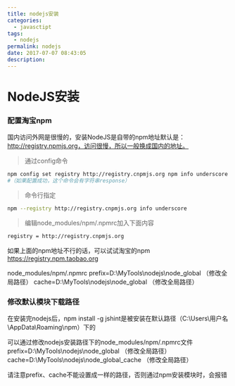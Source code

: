 ```yaml
---
title: nodejs安装
categories:
  - javasctipt
tags:
  - nodejs
permalink: nodejs
date: 2017-07-07 08:43:05
description:
---
```

# NodeJS安装

### 配置淘宝npm
国内访问外网是很慢的，安装NodeJS是自带的npm地址默认是：http://registry.npmjs.org，访问很慢，所以一般换成国内的地址。

> 通过config命令

```bash
npm config set registry http://registry.cnpmjs.org npm info underscore
#（如果配置成功，这个命令会有字符串response）
```
<!-- more -->
> 命令行指定

```bash
npm --registry http://registry.cnpmjs.org info underscore
```
> 编辑node_modules/npm/.npmrc加入下面内容

```bash
registry = http://registry.cnpmjs.org
```

如果上面的npm地址不行的话，可以试试淘宝的npm
https://registry.npm.taobao.org


node_modules/npm/.npmrc
prefix=D:\MyTools\nodejs\node_global （修改全局路径）
cache=D:\MyTools\nodejs\node_global （修改全局路径）

### 修改默认模块下载路径
在安装完nodejs后，npm install -g jshint是被安装在默认路径（C:\Users\用户名\AppData\Roaming\npm）下的

可以通过修改nodejs安装路径下的node_modules/npm/.npmrc文件
prefix=D:\MyTools\nodejs\node_global （修改全局路径）
cache=D:\MyTools\nodejs\node_global_cache （修改全局路径）

请注意prefix、cache不能设置成一样的路径，否则通过npm安装模块时，会报错
